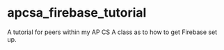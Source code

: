 # apcsa_firebase_tutorial
A tutorial for peers within my AP CS A class as to how to get Firebase set up.
